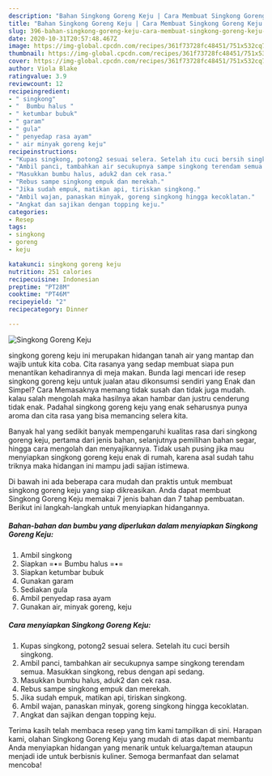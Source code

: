 ```yaml
---
description: "Bahan Singkong Goreng Keju | Cara Membuat Singkong Goreng Keju Yang Enak Dan Lezat"
title: "Bahan Singkong Goreng Keju | Cara Membuat Singkong Goreng Keju Yang Enak Dan Lezat"
slug: 396-bahan-singkong-goreng-keju-cara-membuat-singkong-goreng-keju-yang-enak-dan-lezat
date: 2020-10-31T20:57:48.467Z
image: https://img-global.cpcdn.com/recipes/361f73728fc48451/751x532cq70/singkong-goreng-keju-foto-resep-utama.jpg
thumbnail: https://img-global.cpcdn.com/recipes/361f73728fc48451/751x532cq70/singkong-goreng-keju-foto-resep-utama.jpg
cover: https://img-global.cpcdn.com/recipes/361f73728fc48451/751x532cq70/singkong-goreng-keju-foto-resep-utama.jpg
author: Viola Blake
ratingvalue: 3.9
reviewcount: 12
recipeingredient:
- " singkong"
- "  Bumbu halus "
- " ketumbar bubuk"
- " garam"
- " gula"
- " penyedap rasa ayam"
- " air minyak goreng keju"
recipeinstructions:
- "Kupas singkong, potong2 sesuai selera. Setelah itu cuci bersih singkong."
- "Ambil panci, tambahkan air secukupnya sampe singkong terendam semua. Masukkan singkong, rebus dengan api sedang."
- "Masukkan bumbu halus, aduk2 dan cek rasa."
- "Rebus sampe singkong empuk dan merekah."
- "Jika sudah empuk, matikan api, tiriskan singkong."
- "Ambil wajan, panaskan minyak, goreng singkong hingga kecoklatan."
- "Angkat dan sajikan dengan topping keju."
categories:
- Resep
tags:
- singkong
- goreng
- keju

katakunci: singkong goreng keju 
nutrition: 251 calories
recipecuisine: Indonesian
preptime: "PT28M"
cooktime: "PT46M"
recipeyield: "2"
recipecategory: Dinner

---
```



![Singkong Goreng Keju](https://img-global.cpcdn.com/recipes/361f73728fc48451/751x532cq70/singkong-goreng-keju-foto-resep-utama.jpg)


singkong goreng keju ini merupakan hidangan tanah air yang mantap dan wajib untuk kita coba. Cita rasanya yang sedap membuat siapa pun menantikan kehadirannya di meja makan.
Bunda lagi mencari ide resep singkong goreng keju untuk jualan atau dikonsumsi sendiri yang Enak dan Simpel? Cara Memasaknya memang tidak susah dan tidak juga mudah. kalau salah mengolah maka hasilnya akan hambar dan justru cenderung tidak enak. Padahal singkong goreng keju yang enak seharusnya punya aroma dan cita rasa yang bisa memancing selera kita.

Banyak hal yang sedikit banyak mempengaruhi kualitas rasa dari singkong goreng keju, pertama dari jenis bahan, selanjutnya pemilihan bahan segar, hingga cara mengolah dan menyajikannya. Tidak usah pusing jika mau menyiapkan singkong goreng keju enak di rumah, karena asal sudah tahu triknya maka hidangan ini mampu jadi sajian istimewa.




Di bawah ini ada beberapa cara mudah dan praktis untuk membuat singkong goreng keju yang siap dikreasikan. Anda dapat membuat Singkong Goreng Keju memakai 7 jenis bahan dan 7 tahap pembuatan. Berikut ini langkah-langkah untuk menyiapkan hidangannya.

<!--inarticleads1-->

##### Bahan-bahan dan bumbu yang diperlukan dalam menyiapkan Singkong Goreng Keju:

1. Ambil  singkong
1. Siapkan  =•= Bumbu halus =•=
1. Siapkan  ketumbar bubuk
1. Gunakan  garam
1. Sediakan  gula
1. Ambil  penyedap rasa ayam
1. Gunakan  air, minyak goreng, keju




<!--inarticleads2-->

##### Cara menyiapkan Singkong Goreng Keju:

1. Kupas singkong, potong2 sesuai selera. Setelah itu cuci bersih singkong.
1. Ambil panci, tambahkan air secukupnya sampe singkong terendam semua. Masukkan singkong, rebus dengan api sedang.
1. Masukkan bumbu halus, aduk2 dan cek rasa.
1. Rebus sampe singkong empuk dan merekah.
1. Jika sudah empuk, matikan api, tiriskan singkong.
1. Ambil wajan, panaskan minyak, goreng singkong hingga kecoklatan.
1. Angkat dan sajikan dengan topping keju.




Terima kasih telah membaca resep yang tim kami tampilkan di sini. Harapan kami, olahan Singkong Goreng Keju yang mudah di atas dapat membantu Anda menyiapkan hidangan yang menarik untuk keluarga/teman ataupun menjadi ide untuk berbisnis kuliner. Semoga bermanfaat dan selamat mencoba!
